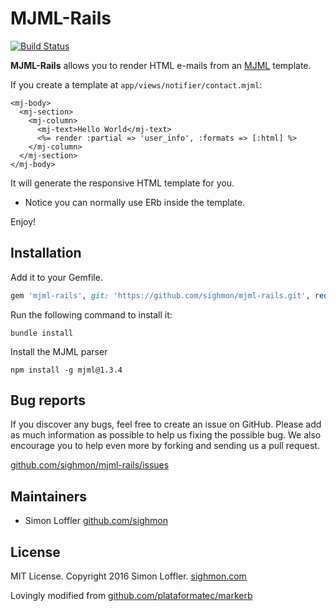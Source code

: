# MJML-Rails

[![Build Status](https://api.travis-ci.org/sighmon/mjml-rails.png?branch=master)](http://travis-ci.org/sighmon/mjml-rails)

**MJML-Rails** allows you to render HTML e-mails from an [MJML](https://mjml.io) template.

If you create a template at `app/views/notifier/contact.mjml`:

```erb
<mj-body>
  <mj-section>
    <mj-column>
      <mj-text>Hello World</mj-text>
      <%= render :partial => 'user_info', :formats => [:html] %>
    </mj-column>
  </mj-section>
</mj-body>
```

It will generate the responsive HTML template for you.

* Notice you can normally use ERb inside the template.

Enjoy!

## Installation

Add it to your Gemfile.

```ruby
gem 'mjml-rails', git: 'https://github.com/sighmon/mjml-rails.git', require: 'mjml'
```

Run the following command to install it:

```console
bundle install
```

Install the MJML parser

```console
npm install -g mjml@1.3.4
```

## Bug reports

If you discover any bugs, feel free to create an issue on GitHub. Please add as much information as possible to help us fixing the possible bug. We also encourage you to help even more by forking and sending us a pull request.

[github.com/sighmon/mjml-rails/issues](https://github.com/sighmon/mjml-rails/issues)

## Maintainers

* Simon Loffler [github.com/sighmon](https://github.com/sighmon)

## License

MIT License. Copyright 2016 Simon Loffler. [sighmon.com](http://sighmon.com)

Lovingly modified from [github.com/plataformatec/markerb](https://github.com/plataformatec/markerb)
